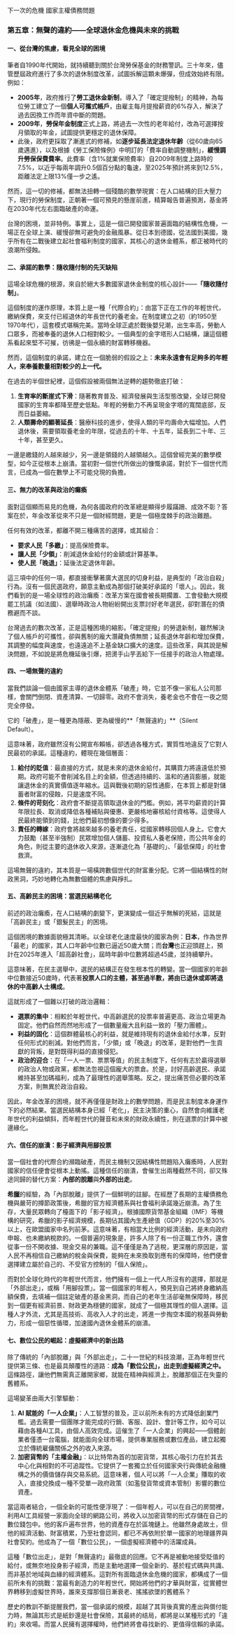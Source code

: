 下一次的危機 國家主權債務問題

### **第五章：無聲的違約——全球退休金危機與未來的挑戰**

#### **一、從台灣的焦慮，看見全球的困境**

筆者自1990年代開始，就持續聽到關於台灣勞保基金的財務警訊。三十年來，儘管歷屆政府進行了多次的退休制度改革，試圖拆解這顆未爆彈，但成效始終有限。例如：

* **2005年**，政府推行了**勞工退休金新制**，導入了「確定提撥制」的精神，為每位勞工建立了一個**個人可攜式帳戶**，由雇主每月提撥薪資的6%存入，解決了過去因換工作而年資中斷的問題。  
* **2009年**，**勞保年金制度**正式上路，將過去一次性的老年給付，改為可選擇按月領取的年金，試圖提供更穩定的退休保障。  
* 此後，政府更採取了漸進式的修補，如**逐步延長法定退休年齡**（從60歲向65歲邁進），以及根據《勞工保險條例》中明訂的「費率自動調整機制」，**緩慢調升勞保保費費率**。此費率（含1%就業保險費率）自2009年制度上路時的7.5%，以近乎每兩年調升0.5個百分點的龜速，至2025年預計將來到12.5%，距離法定上限13%僅一步之遙。

然而，這一切的修補，都無法扭轉一個殘酷的數學現實：在人口結構的巨大壓力下，現行的勞保制度，正朝著一個可預見的懸崖前進，精算報告普遍預測，基金將在2030年代左右面臨破產的命運。

台灣的困境，並非特例。事實上，這是一個已開發國家普遍面臨的結構性危機，一場正在全球上演、緩慢卻無可避免的金融風暴。從日本到德國，從法國到美國，幾乎所有在二戰後建立起社會福利制度的國家，其核心的退休金體系，都正被時代的浪潮所侵蝕。

#### **二、承諾的數學：隨收隨付制的先天缺陷**

這場全球危機的根源，來自於絕大多數國家退休金制度的核心設計——**「隨收隨付制」**。

這個制度的運作原理，本質上是一種「代際合約」：由當下正在工作的年輕世代，繳納保費，來支付已經退休的年長世代的養老金。在制度建立之初（約1950至1970年代），這套模式堪稱完美。當時全球正處於戰後嬰兒潮，出生率高，勞動人口眾多，而被奉養的退休人口相對較少。一個典型的金字塔形人口結構，讓這個體系看起來堅不可摧，彷彿是一個永續的財富轉移機器。

然而，這個制度的承諾，建立在一個脆弱的假設之上：**未來永遠會有足夠多的年輕人，來奉養數量相對較少的上一代。**

在過去的半個世紀裡，這個假設被兩個無法逆轉的趨勢徹底打破：

1. **生育率的斷崖式下滑**：隨著教育普及、經濟發展與生活型態改變，全球已開發國家的生育率都降至歷史低點。年輕的勞動力不再呈現金字塔的寬闊底部，反而日益萎縮。  
2. **人類壽命的顯著延長**：醫療科技的進步，使得人類的平均壽命大幅增加。人們退休後，需要領取養老金的年限，從過去的十年、十五年，延長到二十年、三十年，甚至更久。

一邊是繳錢的人越來越少，另一邊是領錢的人越領越久。這個曾經完美的數學模型，如今正從根本上崩潰。當初對一個世代所做出的慷慨承諾，對於下一個世代而言，已成為一個在數學上不可能兌現的負擔。

#### **三、無力的改革與政治的癱瘓**

面對這個顯而易見的危機，為何各國政府的改革總是顯得步履蹣跚、成效不彰？答案在於，年金改革從來不只是一個財經問題，更是一個極度棘手的政治難題。

任何有效的改革，都離不開三種痛苦的選擇，或其組合：

* **要求人民「多繳」**：提高保險費率。  
* **讓人民「少領」**：削減退休金給付的金額或計算基準。  
* **使人民「晚退」**：延後法定退休年齡。

這三項中的任何一項，都直接衝擊著廣大選民的切身利益，是典型的「政治自殺」行為。沒有一個民選政府，願意主動成為那個打破美好承諾的「壞人」。因此，我們看到的是一場全球性的政治癱瘓：改革方案在國會被長期擱置、工會發動大規模罷工抗議（如法國）、選舉時政治人物紛紛開出支票討好老年選民，卻對潛在的債務避而不談。

台灣過去的數次改革，正是這種困境的縮影。「確定提撥」的勞退新制，雖然解決了個人帳戶的可攜性，卻與舊制的龐大潛藏負債無關；延長退休年齡和增加保費，其調整的幅度與速度，也遠遠追不上基金缺口擴大的速度。這些改革，與其說是解決問題，不如說是將危機延後引爆，把燙手山芋丟給下一任接手的政治人物處理。

#### **四、一場無聲的違約**

當我們談論一個由國家主導的退休金體系「破產」時，它並不像一家私人公司那樣，會關門倒閉、資產清算、一切歸零。政府不會消失，養老金也不會在一夜之間完全停發。

它的「破產」，是一種更為隱蔽、更為緩慢的\*\*「無聲違約」\*\*（Silent Default）。

這意味著，政府雖然沒有公開宣布賴帳，卻透過各種方式，實質性地違反了它對人民最初的承諾。這種違約，體現在幾個層面：

1. **給付的貶值**：最直接的方式，就是未來的退休金給付，其購買力將遠遠低於預期。政府可能不會削減名目上的金額，但透過持續的、溫和的通貨膨脹，就能讓退休金的真實價值逐年縮水。這與戰後初期的惡性通膨，在本質上都是對儲蓄者財富的侵蝕，只是速度不同。  
2. **條件的苛刻化**：政府會不斷提高領取退休金的門檻。例如，將平均薪資的計算年限拉長、取消或降低各種補貼與優惠、更嚴格地審核給付資格等。這使得人民最終能領到的錢，比他們最初想像的要少得多。  
3. **責任的轉嫁**：政府會將越來越多的養老責任，從國家轉移回個人身上。它會大力鼓勵（甚至半強制）民眾增加個人儲蓄、投資私人養老保險，而公共年金的角色，則從主要的退休收入來源，逐漸退化為「基礎的」、「最低保障」的社會救濟。

這場無聲的違約，其本質是一場橫跨數個世代的財富重分配。它將一個結構性的財政黑洞，巧妙地轉化為無數個體的焦慮與掙扎。

#### **五、高齡民主的困境：當選民結構老化**

前述的政治癱瘓，在人口結構的劇變下，更演變成一個近乎無解的死結，這就是「高齡民主」或「銀髮民主」的困境。

這個困境的數據面貌極其清晰。以全球老化速度最快的國家為例：**日本**，作為世界「最老」的國家，其人口年齡中位數已逼近50歲大關；而**台灣**也正迎頭趕上，預計在2025年進入「超高齡社會」，屆時年齡中位數將超過45歲，並持續攀升。

這意味著，在民主選舉中，選民的結構正在發生根本性的轉變。當一個國家的年齡中位數接近50歲時，代表著**投票人口的主體，甚至過半數，將由已退休或即將退休的中高齡人士構成**。

這就形成了一個難以打破的政治邏輯：

* **選票的集中**：相較於年輕世代，中高齡選民的投票率普遍更高、政治立場更為固定。他們自然而然地形成了一個數量龐大且利益一致的「壓力團體」。  
* **利益的固化**：這個群體最核心的利益，就是維持現有的退休金給付水準，反對任何形式的削減。對他們而言，「少領」或「晚退」的改革，是對他們一生貢獻的背叛，是對既得利益的直接侵犯。  
* **政治的迎合**：在「一人一票、票票等值」的民主制度下，任何有志於贏得選舉的政治人物或政黨，都無法忽視這個龐大的票倉。於是，討好高齡選民、承諾維持甚至加碼福利，成為了最理性的選舉策略。反之，提出痛苦但必要的改革方案，則無異於政治自殺。

因此，年金改革的困境，就不再僅僅是財政上的數學問題，而是民主制度本身運作下的必然結果。當選民結構本身已經「老化」，民主決策的重心，自然會向維護老年世代的利益傾斜，而年輕世代的聲音和未來的財政永續性，則在選票的計算中被邊緣化。

#### **六、信任的崩潰：影子經濟與用腳投票**

當一個社會的代際合約瀕臨破產，而民主機制又因結構性問題陷入癱瘓時，人民對國家的信任便會從根本上動搖。這種信任的崩潰，會催生出兩種截然不同，卻又殊途同歸的替代方案：**內部的脫離**與**外部的出走**。

**希臘**的經驗，為「內部脫離」提供了一個鮮明的註腳。在經歷了長期的主權債務危機與嚴苛的撙節政策後，希臘的官方經濟體系與社會福利承諾幾近崩潰。為了生存，大量民眾轉向了檯面下的「影子經濟」。根據國際貨幣基金組織（IMF）等機構的研究，希臘的影子經濟規模，長期佔其國內生產總值（GDP）的20%至30%以上，在歐盟國家中名列前茅。這意味著，有相當大比例的經濟活動，是未向政府申報、也未繳納稅款的。一個普遍的現象是，許多人除了有一份正職工作外，還會從事一份不開收據、現金交易的兼職。這不僅僅是為了逃稅，更深層的原因是，當人民不再相信自己繳納的稅金與保費，能夠在未來換取到應有的保障時，他們便會選擇建立屬於自己的、不受官方控制的「個人保險」。

而對於全球化時代的年輕世代而言，他們擁有一個上一代人所沒有的選擇，那就是「外部出走」，或稱「用腳投票」。當一個國家的年輕人，預見到自己將終身繳納高額保費，去填補一個註定破產的基金黑洞，而自己的老年生活卻毫無保障時，移民到一個更有經濟前景、財政更為穩健的國家，就成了一個極其理性的個人選擇。這種人才外流，尤其是高技術、高收入人才的出走，將進一步掏空本國的稅基與勞動力，形成一個惡性循環，加速國內退休金體系的崩潰。

#### **七、數位公民的崛起：虛擬經濟中的新出路**

除了傳統的「內部脫離」與「外部出走」，二十一世紀的科技浪潮，正為年輕世代提供第三條、也是最具顛覆性的道路：**成為「數位公民」，出走到虛擬經濟之中。** 這條路徑，讓他們無需真正離開家鄉，就能在精神與經濟上，脫離那個正在失靈的舊體系。

這場變革由兩大引擎驅動：

1. **AI 賦能的「一人企業」**：人工智慧的普及，正以前所未有的方式降低創業門檻。過去需要一個團隊才能完成的行銷、客服、設計、會計等工作，如今可以藉由各種AI工具，由個人高效完成。這催生了「一人企業」的興起——個體創業者僅憑一台電腦，就能面向全球市場，提供專業服務或數位產品，建立起獨立於傳統雇傭關係之外的收入來源。  
2. **加密貨幣的「主權金融」**：以比特幣為首的加密貨幣，其核心吸引力在於其去中心化與相對的不可追蹤性。它提供了一套獨立於任何國家央行與傳統金融機構之外的價值儲存與交易系統。這意味著，個人可以將「一人企業」賺取的收入，直接兌換成一種不受單一政府政策（如濫發貨幣或資本管制）影響的數位資產。

當這兩者結合，一個全新的可能性便浮現了：一個年輕人，可以在自己的房間裡，利用AI工具經營一家面向全球的網路公司，將收入以加密貨幣的形式存儲在自己的數位錢包中。他的客戶遍布世界，他的資產存在於區塊鏈上。他雖然身處故土，但他的經濟活動、財富積累，乃至社會認同，都已不再依附於單一國家的地理疆界與社會契約。他成為了一個「數位公民」，一個虛擬經濟體中的活躍成員。

這種「數位出走」，是對「無聲違約」最徹底的回應。它不再是被動地接受貶值的給付，或無奈地投身影子經濟，而是主動地選擇一個全新的、基於程式碼與共識、而非基於地域與血緣的經濟體系。這對所有面臨退休金危機的國家，都構成了一個前所未有的挑戰：當最有創造力的年輕世代，開始將他們的才華與財富，從實體世界轉移到虛擬世界時，誰來支撐那個日漸衰老、搖搖欲墜的舊體系？

歷史的教訓不斷提醒我們，當一個承諾的規模，超越了其背後真實的產出與償付能力時，無論其形式是紙鈔還是社會保險，其最終的结局，都將是以某種形式的「違約」來收場。而當人民擁有選擇權時，他們終將會尋找新的、更值得信賴的承諾。
